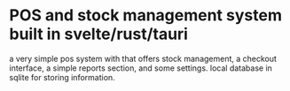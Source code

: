 # POS and stock management system built in svelte/rust/tauri

a very simple pos system with that offers stock management, a checkout interface, a simple reports section, and some settings.
local database in sqlite for storing information.

